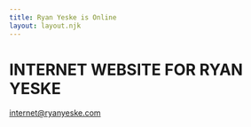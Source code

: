 ```yaml
---
title: Ryan Yeske is Online
layout: layout.njk
---
```


# INTERNET WEBSITE FOR RYAN YESKE

internet@ryanyeske.com
